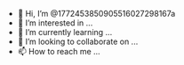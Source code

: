 - 👋 Hi, I’m @1772453850905516027298167a
- 👀 I’m interested in ...
- 🌱 I’m currently learning ...
- 💞️ I’m looking to collaborate on ...
- 📫 How to reach me ...

<!---
1772453850905516027298167a/1772453850905516027298167a is a ✨ special ✨ repository because its `README.md` (this file) appears on your GitHub profile.
You can click the Preview link to take a look at your changes.
--->
